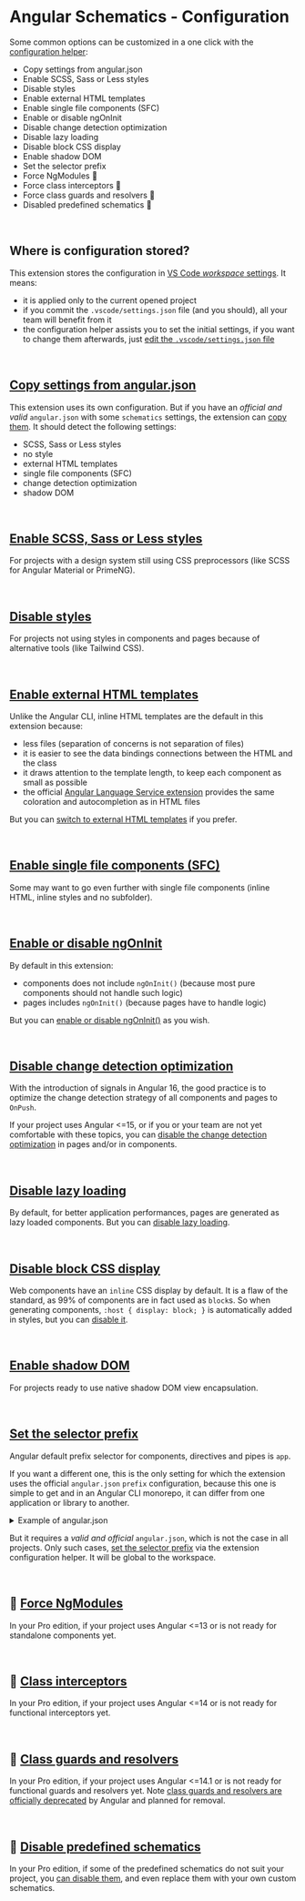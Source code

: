 # Angular Schematics - Configuration

Some common options can be customized in a one click with the [configuration helper](command:angular-schematics.configuration):

- Copy settings from angular.json
- Enable SCSS, Sass or Less styles
- Disable styles
- Enable external HTML templates
- Enable single file components (SFC)
- Enable or disable ngOnInit
- Disable change detection optimization
- Disable lazy loading
- Disable block CSS display
- Enable shadow DOM
- Set the selector prefix
- Force NgModules 💎
- Force class interceptors 💎
- Force class guards and resolvers 💎
- Disabled predefined schematics 💎

<br>

## Where is configuration stored?

This extension stores the configuration in [VS Code *workspace* settings](command:workbench.action.openWorkspaceSettingsFile). It means:
- it is applied only to the current opened project
- if you commit the `.vscode/settings.json` file (and you should), all your team will benefit from it
- the configuration helper assists you to set the initial settings, if you want to change them afterwards, just [edit the `.vscode/settings.json` file](command:workbench.action.openWorkspaceSettingsFile)

<br>

## [Copy settings from angular.json](command:angular-schematics.configuration)

This extension uses its own configuration. But if you have an *official and valid* `angular.json` with some `schematics` settings, the extension can [copy them](command:angular-schematics.configuration). It should detect the following settings:
- SCSS, Sass or Less styles
- no style
- external HTML templates
- single file components (SFC)
- change detection optimization
- shadow DOM

<br>

## [Enable SCSS, Sass or Less styles](command:angular-schematics.configuration)

For projects with a design system still using CSS preprocessors (like SCSS for Angular Material or PrimeNG).

<br>

## [Disable styles](command:angular-schematics.configuration)

For projects not using styles in components and pages because of alternative tools (like Tailwind CSS).

<br>

## [Enable external HTML templates](command:angular-schematics.configuration)

Unlike the Angular CLI, inline HTML templates are the default in this extension because:
- less files (separation of concerns is not separation of files)
- it is easier to see the data bindings connections between the HTML and the class
- it draws attention to the template length, to keep each component as small as possible
- the official [Angular Language Service extension](https://marketplace.visualstudio.com/items?itemName=Angular.ng-template) provides the same coloration and autocompletion as in HTML files

But you can [switch to external HTML templates](command:angular-schematics.configuration) if you prefer.

<br>

## [Enable single file components (SFC)](command:angular-schematics.configuration)

Some may want to go even further with single file components (inline HTML, inline styles and no subfolder).

<br>

## [Enable or disable ngOnInit](command:angular-schematics.configuration)

By default in this extension:
- components does not include `ngOnInit()` (because most pure components should not handle such logic)
- pages includes `ngOnInit()` (because pages have to handle logic)

But you can [enable or disable ngOnInit()](command:angular-schematics.configuration) as you wish.

<br>

## [Disable change detection optimization](command:angular-schematics.configuration)

With the introduction of signals in Angular 16, the good practice is to optimize the change detection strategy of all components and pages to `OnPush`.

If your project uses Angular <=15, or if you or your team are not yet comfortable with these topics, you can [disable the change detection optimization](command:angular-schematics.configuration) in pages and/or in components.

<br>

## [Disable lazy loading](command:angular-schematics.configuration)

By default, for better application performances, pages are generated as lazy loaded components. But you can [disable lazy loading](command:angular-schematics.configuration).

<br>

## [Disable block CSS display](command:angular-schematics.configuration)

Web components have an `inline` CSS display by default. It is a flaw of the standard, as 99% of components are in fact used as `block`s. So when generating components, `:host { display: block; }` is automatically added in styles, but you can [disable it](command:angular-schematics.configuration).

<br>

## [Enable shadow DOM](command:angular-schematics.configuration)

For projects ready to use native shadow DOM view encapsulation.

<br>

## [Set the selector prefix](command:angular-schematics.configuration)

Angular default prefix selector for components, directives and pipes is `app`.

If you want a different one, this is the only setting for which the extension uses the official `angular.json` `prefix` configuration, because this one is simple to get and in an Angular CLI monorepo, it can differ from one application or library to another.

<details>
<summary>Example of angular.json</summary>

```json
{
  "version": 1,
  "projects": {
    "some-app": {
      "projectType": "application",
      "prefix": "app"
    },
    "some-lib": {
      "projectType": "library",
      "prefix": "mycompany",
    }
  }
}
```
</details>

But it requires a *valid and official* `angular.json`, which is not the case in all projects. Only such cases, [set the selector prefix](command:angular-schematics.configuration) via the extension configuration helper. It will be global to the workspace.

<br>

## 💎 [Force NgModules](command:angular-schematics.configuration)

In your Pro edition, if your project uses Angular <=13 or is not ready for standalone components yet.

<br>

## 💎 [Class interceptors](command:angular-schematics.configuration)

In your Pro edition, if your project uses Angular <=14 or is not ready for functional interceptors yet.

<br>

## 💎 [Class guards and resolvers](command:angular-schematics.configuration)

In your Pro edition, if your project uses Angular <=14.1 or is not ready for functional guards and resolvers yet. Note [class guards and resolvers are officially deprecated](https://angular.io/guide/deprecations#router-class-and-injection-token-guards) by Angular and planned for removal.

<br>

## 💎 [Disable predefined schematics](command:angular-schematics.configuration)

In your Pro edition, if some of the predefined schematics do not suit your project, you [can disable them](command:angular-schematics.configuration), and even replace them with your own custom schematics.

<br>
